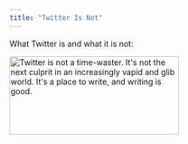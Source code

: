 ```yaml
---
title: "Twitter Is Not"
---
```

<p>What Twitter is and what it is not:</p>
<p><a href="http://twitter.com/johnroderick/statuses/11326331686"><img src="https://chrisenns.com/wp-content/uploads/2010/03/twitterisnot-300x138.jpg" alt="Twitter is not a time-waster. It&#039;s not the next culprit in an increasingly vapid and glib world. It&#039;s a place to write, and writing is good." title="Twitter Is Not" width="300" height="138" class="aligncenter size-medium wp-image-2152" /></a></p>
